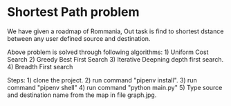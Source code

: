 # Shortest Path problem
We have given a roadmap of Rommania, Out task is find to shortest dstance between any user defined source and destination.

Above problem is solved through following algorithms:
    1) Uniform Cost Search
    2) Greedy Best First Search
    3) Iterative Deepning depth first search.
    4) Breadth First search

Steps:
    1) clone the project.
    2) run command "pipenv install".
    3) run command "pipenv shell"
    4) run command "python main.py"
    5) Type source and destination name from the map in file graph.jpg.

